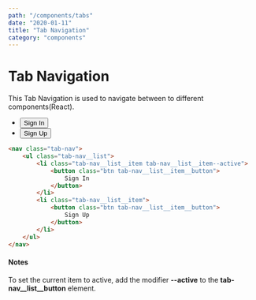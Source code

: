 ```yaml
---
path: "/components/tabs"
date: "2020-01-11"
title: "Tab Navigation"
category: "components"
---
```


# Tab Navigation

This Tab Navigation is used to navigate between to different components(React).


<nav class="tab-nav margin-top-40">
	<ul class="tab-nav__list">
		<li id="item1" class="tab-nav__list__item tab-nav__list__item--active">
			<button class="btn tab-nav__list__item__button" onclick="(() => { document.getElementById('item1').classList.add('tab-nav__list__item--active'); document.getElementById('item2').classList.remove('tab-nav__list__item--active'); })()">
				Sign In
			</button>
		</li>
		<li id="item2" class="tab-nav__list__item">
			<button class="btn tab-nav__list__item__button" onclick="(() => { document.getElementById('item2').classList.add('tab-nav__list__item--active'); document.getElementById('item1').classList.remove('tab-nav__list__item--active'); })()">
				Sign Up
			</button>
		</li>
	</ul>
</nav>


<div class="code-with-notes margin-top-40">

```html
<nav class="tab-nav">
	<ul class="tab-nav__list">
		<li class="tab-nav__list__item tab-nav__list__item--active">
			<button class="btn tab-nav__list__item__button">
				Sign In
			</button>
		</li>
		<li class="tab-nav__list__item">
			<button class="btn tab-nav__list__item__button">
				Sign Up
			</button>
		</li>
	</ul>
</nav>
```

<div class="code-with-notes__note">

#### Notes

To set the current item to active, add the modifier **--active** to the **tab-nav\_\_list\_\_button** element.

</div>

</div>